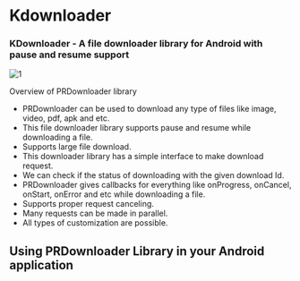 # Kdownloader
### KDownloader - A file downloader library for Android with pause and resume support


![1](https://user-images.githubusercontent.com/14194334/235831553-e71dbacf-7f18-499f-bd62-76cfeba37df1.png)

Overview of PRDownloader library
* PRDownloader can be used to download any type of files like image, video, pdf, apk and etc.
* This file downloader library supports pause and resume while downloading a file.
* Supports large file download.
* This downloader library has a simple interface to make download request.
* We can check if the status of downloading with the given download Id.
* PRDownloader gives callbacks for everything like onProgress, onCancel, onStart, onError and etc while downloading a file.
* Supports proper request canceling.
* Many requests can be made in parallel.
* All types of customization are possible.

## Using PRDownloader Library in your Android application
